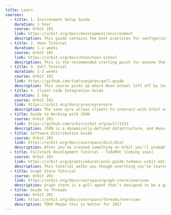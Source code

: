 ```yaml
---
title: Learn
courses:
  - title: 1. Environment Setup Guide
    duration: 1 hour
    course: Urbit 101
    link: https://urbit.org/docs/development/environment
    description: This guide contains the best practices for configuring your environment for Urbit development, like setting up your text editor and working with “fakeships”. This guide also serves as a reference for environment-related issues.
  - title: 2. Hoon Tutorial
    duration: 1-2 weeks
    course: Urbit 101
    link: https://urbit.org/docs/hoon/hoon-school
    description: This is the recommended starting point for anyone that wants to learn full stack Urbit development. It walks you through the Hoon programming language, generators, and the basics of Urbit programming.
  - title: 3. Gall Tutorial
    duration: 1-2 weeks
    course: Urbit 101
    link: https://github.com/timlucmiptev/gall-guide
    description: This course picks up where Hoon School left off by teaching you how to use the language to build a real-world application using a gall agent. This covers the entirety of the gall API, best practices for developing agents over time, and exercises to push your knowledge.
  - title: 4. Client-side Integration Guide
    duration: 1 day
    course: Urbit 101
    link: https://urbit.org/docs/arvo/eyre/eyre
    description: The vane eyre allows clients to interact with Urbit over an HTTP interface. Urbit’s architecture is organized around command query responsibility segregation (CQRS), which makes heavy use of pub/sub patterns. Working with this API is different than more typical request/response architecture, and this guide gives you a comprehensive overview of how to do so.
  - title: Guide to Working with JSON
    course: Urbit 201
    link: https://github.com/urbit/urbit.org/pull/1131
    description: JSON is a dynamically-defined datastructure, and Hoon is a statically-typed language, which means that the two don’t play together really well. This guide gives a comprehensive overview of how to parse and serialize JSON from Hoon.
  - title: Software Distribution Guide
    course: Urbit 201
    link: https://urbit.org/docs/userspace/dist/dist
    description: After you’ve created something on Urbit you’ll probably want to share it with other people. This guide walks you through the mechanisms for distributing software over the network.
  - title: Fullstack Development Tutorial - TodoMVC (Coming soon)
    course: Urbit 201
    link: https://urbit.org/grants/educational-guide-todomvc-urbit-edition
    description: This tutorial walks you though everthing you’ve learned to date -- writing a gall agent in Hoon from scratch, adapting the classic TodoMVC frontend to interface with that gall agent, and then package up the entire application for distribution over the network.
  - title: Graph Store Tutorial
    course: Urbit 201
    link: https://urbit.org/docs/userspace/graph-store/overview
    description: Graph store is a gall agent that’s designed to be a general-purpose database for storing graph-like data. Comprising the bulk of the backend for Tlon’s Landscape applciation, it’s battle tested and optimized for real-world use. This guide walks you through its architecture and implementation, and then shows you how to use it as a data store for your own application.
  - title: Guide to Threads
    course: Urbit 201
    link: https://urbit.org/docs/userspace/threads/overview
    description: TODO Maybe this is better for 101?
---
```

